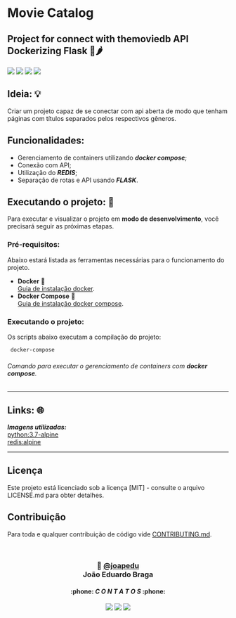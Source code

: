 # Movie Catalog

## Project for connect with themoviedb API Dockerizing Flask 🐳🌶

<p float="left">
 <img src="https://img.shields.io/badge/Docker-2CA5E0?style=for-the-badge&logo=docker&logoColor=white">
 <img src="https://img.shields.io/badge/Flask-808080?style=for-the-badge&logo=flask&logoColor=white">
 <img src="https://img.shields.io/badge/Python-316192?style=for-the-badge&logo=python&logoColor=white">
 <img src="https://img.shields.io/badge/redis-%23DD0031.svg?&style=for-the-badge&logo=redis&logoColor=white">
</p>

## Ideia: 💡
Criar um projeto capaz de se conectar com api aberta de modo que tenham páginas com títulos separados pelos respectivos gêneros.

## Funcionalidades:
- Gerenciamento de containers utilizando ***docker compose***;
- Conexão com API;
- Utilização do ***REDIS***;
- Separação de rotas e API usando ***FLASK***.

## Executando o projeto: 🚀
Para executar e visualizar o projeto em **modo de desenvolvimento**, você precisará seguir as próximas etapas.

### Pré-requisitos:
Abaixo estará listada as ferramentas necessárias para o funcionamento do projeto.
- **Docker** 🐳<br>
  [Guia de instalação docker](https://docs.docker.com/get-docker/).
- **Docker Compose** 🐳<br>
  [Guia de instalação docker compose](https://docs.docker.com/compose/install/).
  
### Executando o projeto:
Os scripts abaixo executam a compilação do projeto:
  ```sh
   docker-compose
   ```
   ###### Comando para executar o gerenciamento de containers com **docker compose**.

---
## Links: 🌐
***Imagens utilizadas:***
<br>
[<ins>python:3.7-alpine</ins>](https://hub.docker.com/_/python) 
<br>
[<ins>redis:alpine</ins>](https://hub.docker.com/_/redis)


---
## Licença
Este projeto está licenciado sob a licença [MIT] - consulte o arquivo LICENSE.md para obter detalhes.

## Contribuição 
 Para toda e qualquer contribuição de código vide [CONTRIBUTING.md](./CONTRIBUTING.md).

<br>
 <h3 align="center"> 👾 <a href="https://github.com/joapedu"><strong>@joapedu</strong></a> <br />João Eduardo Braga</h3>
<h4 align="center">:phone: <i>C O N T A T O S</i> :phone:</h4>
<div align="center">
    <a href = "mailto:joaoeduardobraga2@gmail.com"><img src="https://img.shields.io/badge/-Gmail-F80000?style=for-the-badge&logo=gmail&logoColor=white" target="_blank"></a>
    <a href="https://www.linkedin.com/in/joão-eduardo-braga/" target="_blank"><img src="https://img.shields.io/badge/-LinkedIn-%230077B5?style=for-the-badge&logo=linkedin&logoColor=white" target="_blank"></a>
    <a href="https://wa.me/5584981480327/" target="_blank"><img src="https://img.shields.io/badge/-WhatsApp-4EA94B?style=for-the-badge&logo=WhatsApp&logoColor=white" target="_blank"></a>
</div>
